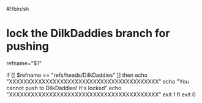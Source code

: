 #!/bin/sh
# lock the DilkDaddies branch for pushing
refname="$1"

if [[ $refname == "refs/heads/DilkDaddies" ]]
then
    echo "XXXXXXXXXXXXXXXXXXXXXXXXXXXXXXXXXXXXXXXXX"
    echo "You cannot push to DilkDaddies! It's locked"
    echo "XXXXXXXXXXXXXXXXXXXXXXXXXXXXXXXXXXXXXXXXX"
    exit 1
fi
exit 0
